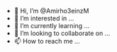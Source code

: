- 👋 Hi, I’m @Amirho3einzM
- 👀 I’m interested in ...
- 🌱 I’m currently learning ...
- 💞️ I’m looking to collaborate on ...
- 📫 How to reach me ...

<!---
Amirho3einzM is a ✨ special ✨ repository because its `README.md` (this file) appears on your GitHub profile.
You can click the Preview link to take a look at your changes.
--->
